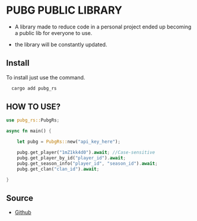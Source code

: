 
# PUBG PUBLIC LIBRARY 

- A library made to reduce code in a personal project ended up becoming a public lib for everyone to use.

- the library will be constantly updated.
## Install

To install just use the command.

```bash
  cargo add pubg_rs
```


## HOW TO USE?

```rs
use pubg_rs::PubgRs;

async fn main() {

    let pubg = PubgRs::new("api_key_here");

    pubg.get_player("1mZ1kk4d0").await; //Case-sensitive
    pubg.get_player_by_id("player_id").await;
    pubg.get_season_info("player_id", "season_id").await;
    pubg.get_clan("clan_id").await;

}
```


## Source

 - [Github](https://github.com/1mZ1kk4d0/pubg_rs)

